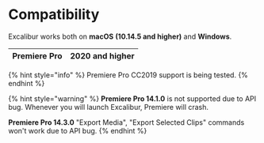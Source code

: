 # Compatibility

Excalibur works both on **macOS** **(10.14.5 and higher)** and **Windows**.

| **Premiere Pro** | **2020 and higher** |
| ---------------- | ------------------- |

{% hint style="info" %}
Premiere Pro CC2019 support is being tested.
{% endhint %}

{% hint style="warning" %}
**Premiere Pro 14.1.0** is not supported due to API bug. Whenever you will launch Excalibur, Premiere will crash.

**Premiere Pro 14.3.0** "Export Media", "Export Selected Clips" commands won't work due to API bug.
{% endhint %}
